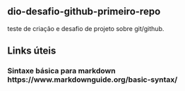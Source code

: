 ## dio-desafio-github-primeiro-repo
teste de criação e desafio de projeto sobre git/github.

## Links úteis
<h3>Sintaxe básica para markdown
<a>https://www.markdownguide.org/basic-syntax/</a> </h3>
